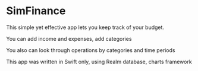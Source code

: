 # SimFinance

This simple yet effective app lets you keep track of your budget. 

You can add income and expenses, add categories

You also can look through operations by categories and time periods

This app was written in Swift only, using Realm database, charts framework

